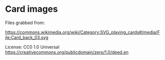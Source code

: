 # Card images

Files grabbed from:

https://commons.wikimedia.org/wiki/Category:SVG_playing_cards#/media/File:Card_back_03.svg

License: CC0 1.0 Universal https://creativecommons.org/publicdomain/zero/1.0/deed.en